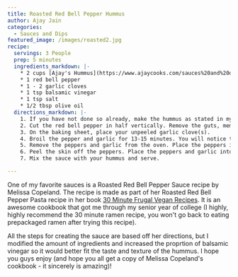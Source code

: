 ```yaml
---
title: Roasted Red Bell Pepper Hummus
author: Ajay Jain
categories:
  - Sauces and Dips
featured_image: /images/roasted2.jpg
recipe:
  servings: 3 People
  prep: 5 minutes
  ingredients_markdown: |-
    * 2 cups [Ajay's Hummus](https://www.ajaycooks.com/sauces%20and%20dips/2020/03/30/hummus/)
    * 1 red bell pepper
    * 1 - 2 garlic cloves
    * 1 tsp balsamic vinegar
    * 1 tsp salt
    * 1/2 tbsp olive oil
  directions_markdown: |-
    1. If you have not done so already, make the hummus as stated in my earlier recipe. You can also substitute in store bought hummus.
    2. Cut the red bell pepper in half vertically. Remove the guts, membranes, and seeds. Press the peppers down with the skin facing up until the inner part of the pepper is lying nearly flat on a baking sheet.
    3. On the baking sheet, place your unpeeled garlic clove(s).
    4. Broil the pepper and garlic for 13-15 minutes. You will notice that broiling is complete when the pepper is starting to char and decent parts of the skin will be blackened.
    5. Remove the peppers and garlic from the oven. Place the peppers in a bowl and cover for five minutes so they can cool and steam.
    6. Peel the skin off the peppers. Place the peppers and garlic into a blender and puree. Add the olive oil, balsamic vinegar, and salt and continue to puree.
    7. Mix the sauce with your hummus and serve.

---
```

One of my favorite sauces is a Roasted Red Bell Pepper Sauce recipe by Melissa Copeland. The recipe is made as part of her Roasted Red Bell Pepper Pasta recipe in her book [30 Minute Frugal Vegan Recipes](https://www.amazon.com/30-Minute-Frugal-Vegan-Recipes-Plant-Based-ebook/dp/B07KW1JQ5J/ref=sr_1_2?crid=2DKVGE0ZGVG3A&dchild=1&keywords=30+minute+frugal+vegan+recipes&qid=1585894818&sprefix=30+minute+frugal+%2Caps%2C171&sr=8-2). It is an awesome cookbook that got me through my senior year of college (I highly, highly recommend the 30 minute ramen recipe, you won't go back to eating prepackaged ramen after trying this recipe).

All the steps for creating the sauce are based off her directions, but I modified the amount of ingredients and increased the proprtion of balsamic vinegar so it would better fit the taste and texture of the hummus. I hope you guys enjoy (and hope you all get a copy of Melissa Copeland's cookbook - it sincerely is amazing)!
